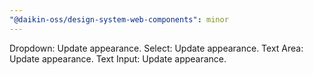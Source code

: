```yaml
---
"@daikin-oss/design-system-web-components": minor
---
```


Dropdown: Update appearance.
Select: Update appearance.
Text Area: Update appearance.
Text Input: Update appearance.
